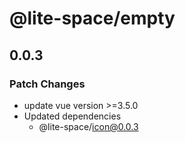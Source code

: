 # @lite-space/empty

## 0.0.3

### Patch Changes

- update vue version >=3.5.0
- Updated dependencies
  - @lite-space/icon@0.0.3
